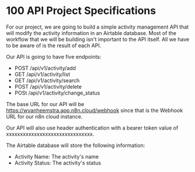 # 100 API Project Specifications

For our project, we are going to build a simple activity management API that will modify the activity information in an Airtable database. Most of 
the workflow that we will be building isn't important to the API itself. All we have to be aware of is the result of each API.

Our API is going to have five endpoints:

-  POST /api/v1/activity/add
-  GET /api/v1/activity/list
-  GET /api/v1/activity/search
-  POST /api/v1/activity/delete
-  POSt /api/v1/activity/change_status

The base URL for our API will be https://wvanheemstra.app.n8n.cloud/webhook since that is the Webhook URL for our n8n cloud instance.

Our API will also use header authentication with a bearer token value of xxxxxxxxxxxxxxxxxxxxxxxxxxxxxxx.

The Airtable database will store the following information:

- Activity Name: The activity's name
- Activity Status: The activity's status
